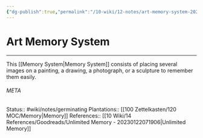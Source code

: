 ```yaml
---
{"dg-publish":true,"permalink":"/10-wiki/12-notes/art-memory-system-20230127072040/"}
---
```


# Art Memory System
---
This [[Memory System\|Memory System]] consists of placing several images on a painting, a drawing, a photograph, or a sculpture to remember them easily.



###### META
Status:: #wiki/notes/germinating 
Plantations:: [[100 Zettelkasten/120 MOC/Memory\|Memory]]
References:: [[10 Wiki/14 References/Goodreads/Unlimited Memory - 20230122071906\|Unlimited Memory]]
